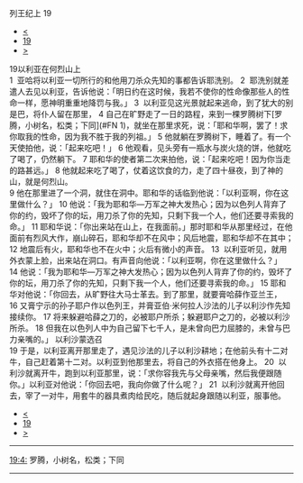﻿





 列王纪上 19




* [<](bible/1KI18.md)
* [19](bible/1KI.md)
* [>](bible/1KI20.md)



 
19以利亚在何烈山上  
1  亚哈将以利亚一切所行的和他用刀杀众先知的事都告诉耶洗别。 
2  耶洗别就差遣人去见以利亚，告诉他说：「明日约在这时候，我若不使你的性命像那些人的性命一样，愿神明重重地降罚与我。」 
3  以利亚见这光景就起来逃命，到了犹大的别是巴，将仆人留在那里， 
4 自己在旷野走了一日的路程，来到一棵罗腾树下[罗腾，小树名，松类；下同](#FN 1)，就坐在那里求死，说：「耶和华啊，罢了！求你取我的性命，因为我不胜于我的列祖。」 
5 他就躺在罗腾树下，睡着了。有一个天使拍他，说：「起来吃吧！」 
6 他观看，见头旁有一瓶水与炭火烧的饼，他就吃了喝了，仍然躺下。 
7 耶和华的使者第二次来拍他，说：「起来吃吧！因为你当走的路甚远。」 
8 他就起来吃了喝了，仗着这饮食的力，走了四十昼夜，到了神的山，就是何烈山。  
9 他在那里进了一个洞，就住在洞中。耶和华的话临到他说：「以利亚啊，你在这里做什么？」 
10 他说：「我为耶和华—万军之神大发热心；因为以色列人背弃了你的约，毁坏了你的坛，用刀杀了你的先知，只剩下我一个人，他们还要寻索我的命。」 
11 耶和华说：「你出来站在山上，在我面前。」那时耶和华从那里经过，在他面前有烈风大作，崩山碎石，耶和华却不在风中；风后地震，耶和华却不在其中； 
12 地震后有火，耶和华也不在火中；火后有微小的声音。 
13  以利亚听见，就用外衣蒙上脸，出来站在洞口。有声音向他说：「以利亚啊，你在这里做什么？」 
14 他说：「我为耶和华—万军之神大发热心；因为以色列人背弃了你的约，毁坏了你的坛，用刀杀了你的先知，只剩下我一个人，他们还要寻索我的命。」 
15 耶和华对他说：「你回去，从旷野往大马士革去。到了那里，就要膏哈薛作亚兰王， 
16 又膏宁示的孙子耶户作以色列王，并膏亚伯·米何拉人沙法的儿子以利沙作先知接续你。 
17 将来躲避哈薛之刀的，必被耶户所杀；躲避耶户之刀的，必被以利沙所杀。 
18 但我在以色列人中为自己留下七千人，是未曾向巴力屈膝的，未曾与巴力亲嘴的。」 以利沙蒙选召  
19 于是，以利亚离开那里走了，遇见沙法的儿子以利沙耕地；在他前头有十二对牛，自己赶着第十二对。以利亚到他那里去，将自己的外衣搭在他身上。 
20  以利沙就离开牛，跑到以利亚那里，说：「求你容我先与父母亲嘴，然后我便跟随你。」以利亚对他说：「你回去吧，我向你做了什么呢？」 
21  以利沙就离开他回去，宰了一对牛，用套牛的器具煮肉给民吃，随后就起身跟随以利亚，服事他。 
* [<](bible/1KI18.md)
* [19](bible/1KI.md)
* [>](bible/1KI20.md)





---


[19:4:](#V4)
罗腾，小树名，松类；下同




---









